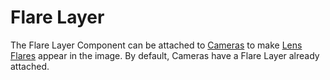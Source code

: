 Flare Layer
===========


The <span class=keyword>Flare Layer</span> Component can be attached to [Cameras](class-camera.html) to make [Lens Flares](class-lensflare.html) appear in the image. By default, Cameras have a Flare Layer already attached.
